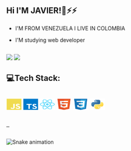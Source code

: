 ## Hi I'M JAVIER!👋⚡⚡


- I'M FROM VENEZUELA  I LIVE IN COLOMBIA 

-  I'M  studying  web developer
##  
<p align="left" style="display:table-cell;vertical-align:middle;">
  <!--  GitHub Contributions  -->
  <picture>
    <source 
      srcset="https://github-readme-stats.vercel.app/api?username=JavierSandovall&theme=radical&count_private=true&&include_all_commits=true&show_icons=true&hide_border=true&line_height=28&custom_title=My%20GitHub%20Contributions"
      media="(prefers-color-scheme: dark)"
    />
    <source
      srcset="https://github-readme-stats.vercel.app/api?username=Javiersandovall&count_private=true&&include_all_commits=true&show_icons=true&hide_border=true&line_height=28&custom_title=My%20GitHub%20Contributions"
      media="(prefers-color-scheme: light), (prefers-color-scheme: no-preference)"
    />
    <img src="https://github-readme-stats.vercel.app/api?username=JavierSandoval&count_private=true&&include_all_commits=true&show_icons=true&hide_border=true&line_height=28&custom_title=My%20GitHub%20Contributions" />
  </picture>
  <!--  Top Languages  -->
  <picture>
    <source 
      srcset="https://github-readme-stats.vercel.app/api/top-langs/?username=JavierSandoval&theme=radical&layout=compact&hide_border=true&langs_count=10&hide=html"
      media="(prefers-color-scheme: dark)"
    />
    <source
      srcset="https://github-readme-stats.vercel.app/api/top-langs/?username=JavierSandoval&theme=buefy&layout=compact&hide_border=true&langs_count=10&hide=html"
      media="(prefers-color-scheme: light), (prefers-color-scheme: no-preference)"
    />
    <img src="https://github-readme-stats.vercel.app/api/top-langs/?username=JavierSandovall&layout=compact&hide_border=true&langs_count=10&hide=html" />
  </picture>
</p>



## 💻Tech Stack:


<div style="display: inline_block"><br>
  <img align="center" alt="Javi-Js" height="30" width="40" src="https://raw.githubusercontent.com/devicons/devicon/master/icons/javascript/javascript-plain.svg">
  <img align="center" alt="Javi-Ts" height="30" width="40" src="https://raw.githubusercontent.com/devicons/devicon/master/icons/typescript/typescript-plain.svg">
  <img align="center" alt="Javi-React" height="30" width="40" src="https://raw.githubusercontent.com/devicons/devicon/master/icons/react/react-original.svg">
  <img align="center" alt="Javi-HTML" height="30" width="40" src="https://raw.githubusercontent.com/devicons/devicon/master/icons/html5/html5-original.svg">
  <img align="center" alt="Javi-CSS" height="30" width="40" src="https://raw.githubusercontent.com/devicons/devicon/master/icons/css3/css3-original.svg">
  <img align="center" alt="Javi-Python" height="30" width="40" src="https://raw.githubusercontent.com/devicons/devicon/master/icons/python/python-original.svg">
  
  
</div>

##

<div>
  <a href="https://www.instagram.com/imjavier6/"><img src="https://camo.githubusercontent.com/acaa286597b43c96dc02b69b90de15a65c52063e31835b763a061cc815f64bac/68747470733a2f2f696d672e736869656c64732e696f2f62616467652f2d496e7374616772616d2d2532334534343035463f7374796c653d666f722d7468652d6261646765266c6f676f3d696e7374616772616d266c6f676f436f6c6f723d7768697465" alt=""> </a>
  <a href="https://www.linkedin.com/in/jose-javier-sandoval-a450a0243/"><img src="https://camo.githubusercontent.com/c00f87aeebbec37f3ee0857cc4c20b21fefde8a96caf4744383ebfe44a47fe3f/68747470733a2f2f696d672e736869656c64732e696f2f62616467652f2d4c696e6b6564496e2d2532333030373742353f7374796c653d666f722d7468652d6261646765266c6f676f3d6c696e6b6564696e266c6f676f436f6c6f723d7768697465" alt=""> </a>
  <a href="https://mail.google.com/mail/u/0/#inbox"><img src="https://camo.githubusercontent.com/927d6b3961fa048ff7303daf291cb5869dfa25018997cf8c1373c2f6a85b1458/68747470733a2f2f696d672e736869656c64732e696f2f62616467652f2d476d61696c2d2532333333333f7374796c653d666f722d7468652d6261646765266c6f676f3d676d61696c266c6f676f436f6c6f723d7768697465" alt=""> </a>
 </div>

##
![Snake animation](https://github.com/rafaballerini2/rafaballerini2/blob/output/github-contribution-grid-snake.svg)

